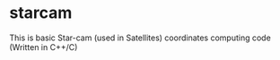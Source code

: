 starcam
=======

This is basic Star-cam (used in Satellites) coordinates computing code (Written in C++/C)